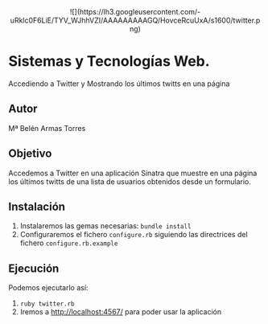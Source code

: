 
<center>![](https://lh3.googleusercontent.com/-uRklc0F6LiE/TYV_WJhhVZI/AAAAAAAAAGQ/HovceRcuUxA/s1600/twitter.png)</center>


Sistemas y Tecnologías Web.
===========
 Accediendo a Twitter y Mostrando los últimos twitts en una página


Autor
-----------

Mª Belén Armas Torres

Objetivo
-----------

Accedemos a Twitter en una aplicación Sinatra que muestre en una página los últimos twitts de una lista de usuarios obtenidos desde un formulario.

Instalación
--------------

1. Instalaremos las gemas necesarias: `bundle install`
2. Configuraremos el fichero `configure.rb` siguiendo las directrices del fichero `configure.rb.example`


Ejecución
------------

Podemos ejecutarlo así:

1. `ruby twitter.rb`
2. Iremos a [http://localhost:4567/](http://localhost:4567/) para poder usar la aplicación

